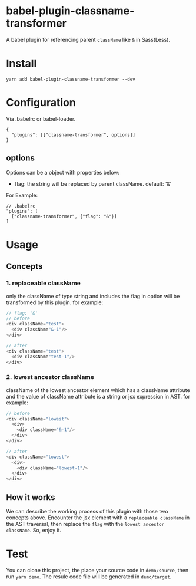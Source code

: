 # babel-plugin-classname-transformer
A babel plugin for referencing parent `className` like  `&` in Sass(Less).

# Install
`yarn add babel-plugin-classname-transformer --dev`

# Configuration
Via .babelrc or babel-loader.
```
{
  "plugins": [["classname-transformer", options]]
}
```

## options
Options can be a object with properties below:
- flag: the string will be replaced by parent className. default: '&'

For Example:
```
// .babelrc
"plugins": [
  ["classname-transformer", {"flag": "&"}]
]
```


# Usage
## Concepts
### 1. replaceable className
only the className of type string and includes the flag in option will be transformed by this plugin. for example:
```javascript
// flag: '&'
// before
<div className="test">
  <div className"&-1"/>
</div>

// after
<div className="test">
  <div className"test-1"/>
</div>
```

### 2. lowest ancestor className
className of the lowest ancestor element which has a className attribute and the value of className attribute is a string or jsx expression in AST. for example:
```javascript
// before
<div className="lowest">
  <div>
    <div className="&-1"/>
  </div>
</div>

// after
<div className="lowest">
  <div>
    <div className="lowest-1"/>
  </div>
</div>
```

## How it works
We can describe the working process of this plugin with those two concepts above. Encounter the jsx element with a `replaceable className` in the AST traversal, then replace the `flag` with the `lowest ancestor className`. So, enjoy it.

# Test
You can clone this project, the place your source code in `demo/source`, then run `yarn demo`. The resule code file will be generated in `demo/target`.